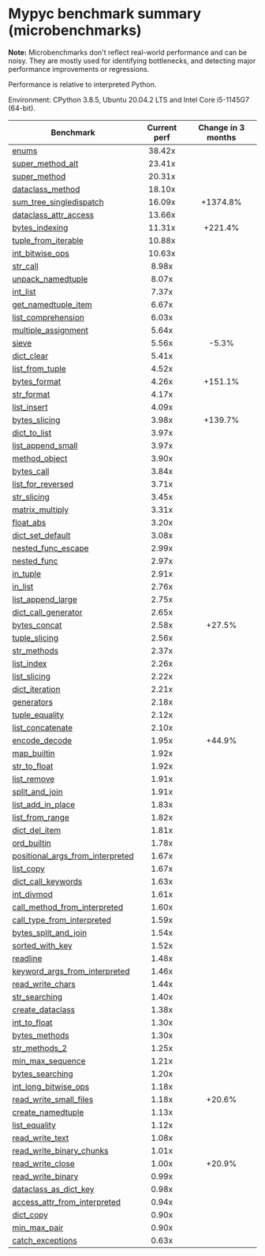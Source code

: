 # Mypyc benchmark summary (microbenchmarks)

**Note:** Microbenchmarks don't reflect real-world performance and can be noisy.
           They are mostly used for identifying bottlenecks, and detecting major performance
           improvements or regressions.

Performance is relative to interpreted Python.

Environment: CPython 3.8.5, Ubuntu 20.04.2 LTS and Intel Core i5-1145G7 (64-bit).

| Benchmark | Current perf | Change in 3 months |
| --- | :---: | :---: |
| [enums](benchmarks/enums.md) | 38.42x |  |
| [super_method_alt](benchmarks/super_method_alt.md) | 23.41x |  |
| [super_method](benchmarks/super_method.md) | 20.31x |  |
| [dataclass_method](benchmarks/dataclass_method.md) | 18.10x |  |
| [sum_tree_singledispatch](benchmarks/sum_tree_singledispatch.md) | 16.09x | +1374.8% |
| [dataclass_attr_access](benchmarks/dataclass_attr_access.md) | 13.66x |  |
| [bytes_indexing](benchmarks/bytes_indexing.md) | 11.31x | +221.4% |
| [tuple_from_iterable](benchmarks/tuple_from_iterable.md) | 10.88x |  |
| [int_bitwise_ops](benchmarks/int_bitwise_ops.md) | 10.63x |  |
| [str_call](benchmarks/str_call.md) | 8.98x |  |
| [unpack_namedtuple](benchmarks/unpack_namedtuple.md) | 8.07x |  |
| [int_list](benchmarks/int_list.md) | 7.37x |  |
| [get_namedtuple_item](benchmarks/get_namedtuple_item.md) | 6.67x |  |
| [list_comprehension](benchmarks/list_comprehension.md) | 6.03x |  |
| [multiple_assignment](benchmarks/multiple_assignment.md) | 5.64x |  |
| [sieve](benchmarks/sieve.md) | 5.56x | -5.3% |
| [dict_clear](benchmarks/dict_clear.md) | 5.41x |  |
| [list_from_tuple](benchmarks/list_from_tuple.md) | 4.52x |  |
| [bytes_format](benchmarks/bytes_format.md) | 4.26x | +151.1% |
| [str_format](benchmarks/str_format.md) | 4.17x |  |
| [list_insert](benchmarks/list_insert.md) | 4.09x |  |
| [bytes_slicing](benchmarks/bytes_slicing.md) | 3.98x | +139.7% |
| [dict_to_list](benchmarks/dict_to_list.md) | 3.97x |  |
| [list_append_small](benchmarks/list_append_small.md) | 3.97x |  |
| [method_object](benchmarks/method_object.md) | 3.90x |  |
| [bytes_call](benchmarks/bytes_call.md) | 3.84x |  |
| [list_for_reversed](benchmarks/list_for_reversed.md) | 3.71x |  |
| [str_slicing](benchmarks/str_slicing.md) | 3.45x |  |
| [matrix_multiply](benchmarks/matrix_multiply.md) | 3.31x |  |
| [float_abs](benchmarks/float_abs.md) | 3.20x |  |
| [dict_set_default](benchmarks/dict_set_default.md) | 3.08x |  |
| [nested_func_escape](benchmarks/nested_func_escape.md) | 2.99x |  |
| [nested_func](benchmarks/nested_func.md) | 2.97x |  |
| [in_tuple](benchmarks/in_tuple.md) | 2.91x |  |
| [in_list](benchmarks/in_list.md) | 2.76x |  |
| [list_append_large](benchmarks/list_append_large.md) | 2.75x |  |
| [dict_call_generator](benchmarks/dict_call_generator.md) | 2.65x |  |
| [bytes_concat](benchmarks/bytes_concat.md) | 2.58x | +27.5% |
| [tuple_slicing](benchmarks/tuple_slicing.md) | 2.56x |  |
| [str_methods](benchmarks/str_methods.md) | 2.37x |  |
| [list_index](benchmarks/list_index.md) | 2.26x |  |
| [list_slicing](benchmarks/list_slicing.md) | 2.22x |  |
| [dict_iteration](benchmarks/dict_iteration.md) | 2.21x |  |
| [generators](benchmarks/generators.md) | 2.18x |  |
| [tuple_equality](benchmarks/tuple_equality.md) | 2.12x |  |
| [list_concatenate](benchmarks/list_concatenate.md) | 2.10x |  |
| [encode_decode](benchmarks/encode_decode.md) | 1.95x | +44.9% |
| [map_builtin](benchmarks/map_builtin.md) | 1.92x |  |
| [str_to_float](benchmarks/str_to_float.md) | 1.92x |  |
| [list_remove](benchmarks/list_remove.md) | 1.91x |  |
| [split_and_join](benchmarks/split_and_join.md) | 1.91x |  |
| [list_add_in_place](benchmarks/list_add_in_place.md) | 1.83x |  |
| [list_from_range](benchmarks/list_from_range.md) | 1.82x |  |
| [dict_del_item](benchmarks/dict_del_item.md) | 1.81x |  |
| [ord_builtin](benchmarks/ord_builtin.md) | 1.78x |  |
| [positional_args_from_interpreted](benchmarks/positional_args_from_interpreted.md) | 1.67x |  |
| [list_copy](benchmarks/list_copy.md) | 1.67x |  |
| [dict_call_keywords](benchmarks/dict_call_keywords.md) | 1.63x |  |
| [int_divmod](benchmarks/int_divmod.md) | 1.61x |  |
| [call_method_from_interpreted](benchmarks/call_method_from_interpreted.md) | 1.60x |  |
| [call_type_from_interpreted](benchmarks/call_type_from_interpreted.md) | 1.59x |  |
| [bytes_split_and_join](benchmarks/bytes_split_and_join.md) | 1.54x |  |
| [sorted_with_key](benchmarks/sorted_with_key.md) | 1.52x |  |
| [readline](benchmarks/readline.md) | 1.48x |  |
| [keyword_args_from_interpreted](benchmarks/keyword_args_from_interpreted.md) | 1.46x |  |
| [read_write_chars](benchmarks/read_write_chars.md) | 1.44x |  |
| [str_searching](benchmarks/str_searching.md) | 1.40x |  |
| [create_dataclass](benchmarks/create_dataclass.md) | 1.38x |  |
| [int_to_float](benchmarks/int_to_float.md) | 1.30x |  |
| [bytes_methods](benchmarks/bytes_methods.md) | 1.30x |  |
| [str_methods_2](benchmarks/str_methods_2.md) | 1.25x |  |
| [min_max_sequence](benchmarks/min_max_sequence.md) | 1.21x |  |
| [bytes_searching](benchmarks/bytes_searching.md) | 1.20x |  |
| [int_long_bitwise_ops](benchmarks/int_long_bitwise_ops.md) | 1.18x |  |
| [read_write_small_files](benchmarks/read_write_small_files.md) | 1.18x | +20.6% |
| [create_namedtuple](benchmarks/create_namedtuple.md) | 1.13x |  |
| [list_equality](benchmarks/list_equality.md) | 1.12x |  |
| [read_write_text](benchmarks/read_write_text.md) | 1.08x |  |
| [read_write_binary_chunks](benchmarks/read_write_binary_chunks.md) | 1.01x |  |
| [read_write_close](benchmarks/read_write_close.md) | 1.00x | +20.9% |
| [read_write_binary](benchmarks/read_write_binary.md) | 0.99x |  |
| [dataclass_as_dict_key](benchmarks/dataclass_as_dict_key.md) | 0.98x |  |
| [access_attr_from_interpreted](benchmarks/access_attr_from_interpreted.md) | 0.94x |  |
| [dict_copy](benchmarks/dict_copy.md) | 0.90x |  |
| [min_max_pair](benchmarks/min_max_pair.md) | 0.90x |  |
| [catch_exceptions](benchmarks/catch_exceptions.md) | 0.63x |  |
